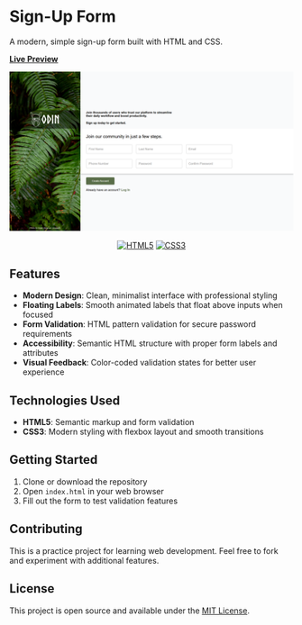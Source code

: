 # Sign-Up Form

A modern, simple sign-up form built with HTML and CSS.

**[Live Preview](https://4hmedsalah.github.io/sign-up-form/)**

![Sign-Up Form Preview](assets/images/preview.png)

<div align="center">
  <a href="https://developer.mozilla.org/en-US/docs/Web/HTML"><img src="https://img.shields.io/badge/HTML5-E34F26?style=for-the-badge&logo=html5&logoColor=white" alt="HTML5"></a>
  <a href="https://developer.mozilla.org/en-US/docs/Web/CSS"><img src="https://img.shields.io/badge/CSS3-1572B6?style=for-the-badge&logo=css3&logoColor=white" alt="CSS3"></a>
</div>

## Features

- **Modern Design**: Clean, minimalist interface with professional styling
- **Floating Labels**: Smooth animated labels that float above inputs when focused
- **Form Validation**: HTML pattern validation for secure password requirements
- **Accessibility**: Semantic HTML structure with proper form labels and attributes
- **Visual Feedback**: Color-coded validation states for better user experience

## Technologies Used

- **HTML5**: Semantic markup and form validation
- **CSS3**: Modern styling with flexbox layout and smooth transitions

## Getting Started

1. Clone or download the repository
2. Open `index.html` in your web browser
3. Fill out the form to test validation features

## Contributing

This is a practice project for learning web development. Feel free to fork and experiment with additional features.

## License

This project is open source and available under the [MIT License](LICENSE).
